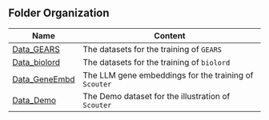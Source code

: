 ## Folder Organization

| Name | Content |
|-----------------|-------------|
| [Data_GEARS](Data_GEARS) | The datasets for the training of `GEARS`|
| [Data_biolord](Data_biolord) | The datasets for the training of `biolord`|
| [Data_GeneEmbd](Data_GeneEmbd) | The LLM gene embeddings for the training of `Scouter`|
| [Data_Demo](Data_Demo) | The Demo dataset for the illustration of `Scouter`|